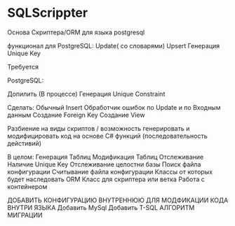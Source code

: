 # SQLScrippter

Основа Скриптера/ORM для языка postgresql

функционал для PostgreSQL:
Update( со словарями)
Upsert
Генерация Unique Key





Требуется

PostgreSQL:

Допилить
(В процессе) Генерация Unique Constraint 

Сделать:
Обычный Insert
Обработчик ошибок по Update и по Входным данным
Создание Foreign Key
Создание View


Разбиение на виды скриптов / возможность генерировать и модифицировать код на основе C# функций
(последовательность дейстивий)





В целом:
Генерация Таблиц
Модификация Таблиц
Отслеживание Наличие Unique Key 
Отслеживание целостни базы
Поиск файла конфигурации
Считывание файла конфигурации
Классы от которых будет наследовать ORM
Класс для скриптера или ветка
Работа с контейнером

ДОБАВИТЬ КОНФИГУРАЦИЮ ВНУТРЕННЮЮ ДЛЯ МОДФИКАЦИИ КОДА ВНУТРИ ЯЗЫКА
Добавить MySql
Добавить T-SQL
АЛГОРИТМ МИГРАЦИИ
